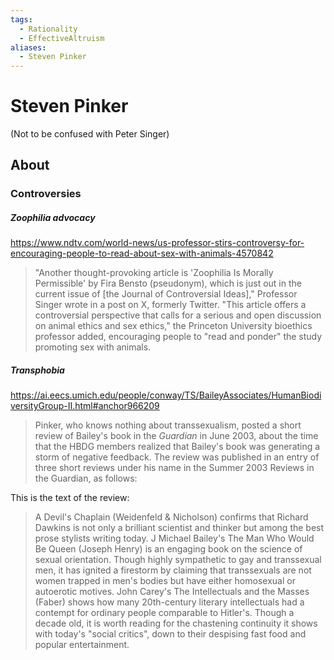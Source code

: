 ```yaml
---
tags:
  - Rationality
  - EffectiveAltruism
aliases:
  - Steven Pinker
---
```

# Steven Pinker

(Not to be confused with Peter Singer)

## About
### Controversies


##### Zoophilia advocacy

https://www.ndtv.com/world-news/us-professor-stirs-controversy-for-encouraging-people-to-read-about-sex-with-animals-4570842

> "Another thought-provoking article is 'Zoophilia Is Morally Permissible' by Fira Bensto (pseudonym), which is just out in the current issue of [the Journal of Controversial Ideas]," Professor Singer wrote in a post on X, formerly Twitter.
> "This article offers a controversial perspective that calls for a serious and open discussion on animal ethics and sex ethics," the Princeton University bioethics professor added, encouraging people to "read and ponder" the study promoting sex with animals.


##### Transphobia

https://ai.eecs.umich.edu/people/conway/TS/BaileyAssociates/HumanBiodiversityGroup-II.html#anchor966209

>Pinker, who knows nothing about transsexualism, posted a short review of Bailey's book in the _Guardian_ in June 2003, about the time that the HBDG members realized that Bailey's book was generating a storm of negative feedback. The review was published in an entry of three short reviews under his name in the Summer 2003 Reviews in the Guardian, as follows:

This is the text of the review:
>A Devil's Chaplain (Weidenfeld & Nicholson) confirms that Richard Dawkins is not only a brilliant scientist and thinker but among the best prose stylists writing today. J Michael Bailey's The Man Who Would Be Queen (Joseph Henry) is an engaging book on the science of sexual orientation. Though highly sympathetic to gay and transsexual men, it has ignited a firestorm by claiming that transsexuals are not women trapped in men's bodies but have either homosexual or autoerotic motives. John Carey's The Intellectuals and the Masses (Faber) shows how many 20th-century literary intellectuals had a contempt for ordinary people comparable to Hitler's. Though a decade old, it is worth reading for the chastening continuity it shows with today's "social critics", down to their despising fast food and popular entertainment.